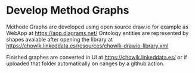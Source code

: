# Develop Method Graphs
Methode Graphs are developed using open source draw.io for example as WebApp at https://app.diagrams.net/
Ontology entities are represented by shapes avaiable after opening the library at https://chowlk.linkeddata.es/resources/chowlk-drawio-library.xml

Finished graphes are converted in UI at https://chowlk.linkeddata.es/
or if uploaded that folder automatically on canges by a github action.

